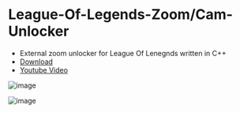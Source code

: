 # League-Of-Legends-Zoom/Cam-Unlocker

- External zoom unlocker for League Of Lenegnds written in C++
- [Download](https://github.com/Vili1/League-Of-Legends-Zoom-Unlocker/releases/)
- [Youtube Video](https://youtu.be/Cz2xtrBvgnc)

![image](https://user-images.githubusercontent.com/42891941/122651021-cf3d2300-d13e-11eb-9ef8-ed8658ba057d.png)

![image](https://user-images.githubusercontent.com/42891941/122651027-d6fcc780-d13e-11eb-8964-9e0b09717c23.png)
